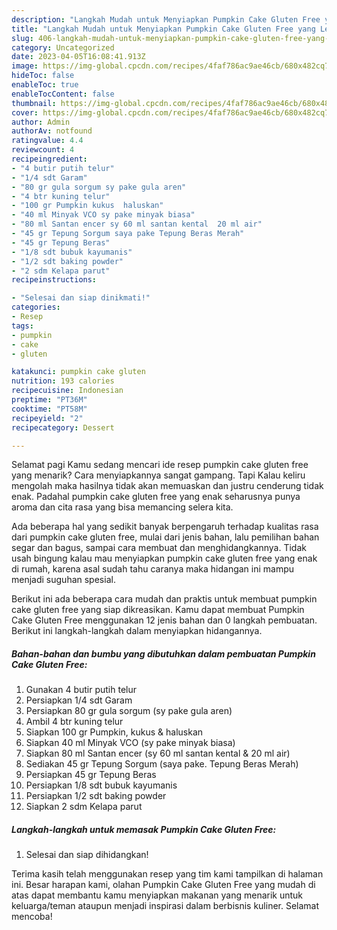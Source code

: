 ```yaml
---
description: "Langkah Mudah untuk Menyiapkan Pumpkin Cake Gluten Free yang Lezat Sekali"
title: "Langkah Mudah untuk Menyiapkan Pumpkin Cake Gluten Free yang Lezat Sekali"
slug: 406-langkah-mudah-untuk-menyiapkan-pumpkin-cake-gluten-free-yang-lezat-sekali
category: Uncategorized
date: 2023-04-05T16:08:41.913Z
image: https://img-global.cpcdn.com/recipes/4faf786ac9ae46cb/680x482cq70/pumpkin-cake-gluten-free-foto-resep-utama.jpg
hideToc: false
enableToc: true
enableTocContent: false
thumbnail: https://img-global.cpcdn.com/recipes/4faf786ac9ae46cb/680x482cq70/pumpkin-cake-gluten-free-foto-resep-utama.jpg
cover: https://img-global.cpcdn.com/recipes/4faf786ac9ae46cb/680x482cq70/pumpkin-cake-gluten-free-foto-resep-utama.jpg
author: Admin
authorAv: notfound
ratingvalue: 4.4
reviewcount: 4
recipeingredient:
- "4 butir putih telur"
- "1/4 sdt Garam"
- "80 gr gula sorgum sy pake gula aren"
- "4 btr kuning telur"
- "100 gr Pumpkin kukus  haluskan"
- "40 ml Minyak VCO sy pake minyak biasa"
- "80 ml Santan encer sy 60 ml santan kental  20 ml air"
- "45 gr Tepung Sorgum saya pake Tepung Beras Merah"
- "45 gr Tepung Beras"
- "1/8 sdt bubuk kayumanis"
- "1/2 sdt baking powder"
- "2 sdm Kelapa parut"
recipeinstructions:

- "Selesai dan siap dinikmati!"
categories:
- Resep
tags:
- pumpkin
- cake
- gluten

katakunci: pumpkin cake gluten 
nutrition: 193 calories
recipecuisine: Indonesian
preptime: "PT36M"
cooktime: "PT58M"
recipeyield: "2"
recipecategory: Dessert

---
```



Selamat pagi Kamu sedang mencari ide resep pumpkin cake gluten free yang menarik? Cara menyiapkannya sangat gampang. Tapi Kalau keliru mengolah maka hasilnya tidak akan memuaskan dan justru cenderung tidak enak. Padahal pumpkin cake gluten free yang enak seharusnya punya aroma dan cita rasa yang bisa memancing selera kita.


Ada beberapa hal yang sedikit banyak berpengaruh terhadap kualitas rasa dari pumpkin cake gluten free, mulai dari jenis bahan, lalu pemilihan bahan segar dan bagus, sampai cara membuat dan menghidangkannya. Tidak usah bingung kalau mau menyiapkan pumpkin cake gluten free yang enak di rumah, karena asal sudah tahu caranya maka hidangan ini mampu menjadi suguhan spesial.




Berikut ini ada beberapa cara mudah dan praktis untuk membuat pumpkin cake gluten free yang siap dikreasikan. Kamu dapat membuat Pumpkin Cake Gluten Free menggunakan 12 jenis bahan dan 0 langkah pembuatan. Berikut ini langkah-langkah dalam menyiapkan hidangannya.

<!--inarticleads1-->

##### Bahan-bahan dan bumbu yang dibutuhkan dalam pembuatan Pumpkin Cake Gluten Free:

1. Gunakan 4 butir putih telur
1. Persiapkan 1/4 sdt Garam
1. Persiapkan 80 gr gula sorgum (sy pake gula aren)
1. Ambil 4 btr kuning telur
1. Siapkan 100 gr Pumpkin, kukus &amp; haluskan
1. Siapkan 40 ml Minyak VCO (sy pake minyak biasa)
1. Siapkan 80 ml Santan encer (sy 60 ml santan kental &amp; 20 ml air)
1. Sediakan 45 gr Tepung Sorgum (saya pake. Tepung Beras Merah)
1. Persiapkan 45 gr Tepung Beras
1. Persiapkan 1/8 sdt bubuk kayumanis
1. Persiapkan 1/2 sdt baking powder
1. Siapkan 2 sdm Kelapa parut




<!--inarticleads2-->

##### Langkah-langkah untuk memasak Pumpkin Cake Gluten Free:


1. Selesai dan siap dihidangkan!



Terima kasih telah menggunakan resep yang tim kami tampilkan di halaman ini. Besar harapan kami, olahan Pumpkin Cake Gluten Free yang mudah di atas dapat membantu kamu menyiapkan makanan yang menarik untuk keluarga/teman ataupun menjadi inspirasi dalam berbisnis kuliner. Selamat mencoba!
